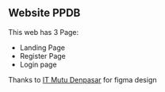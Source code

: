 ## Website PPDB
This web has 3 Page:
- Landing Page
- Register Page
- Login page


Thanks to [IT Mutu Denpasar]([https://www.example.com](https://www.instagram.com/mutudenpasar/)) for figma design 
